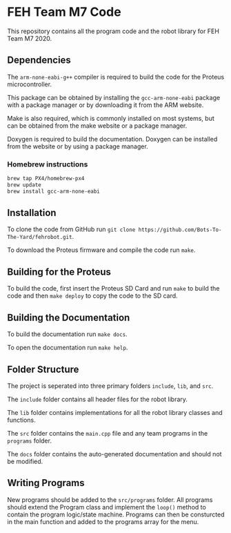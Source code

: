 # FEH Team M7 Code
This repository contains all the program code and the robot library for FEH Team M7 2020.

## Dependencies
The `arm-none-eabi-g++` compiler is required to build the code for the Proteus microcontroller.

This package can be obtained by installing the `gcc-arm-none-eabi` package with a package manager or by downloading it from the ARM website.

Make is also required, which is commonly installed on most systems, but can be obtained from the make website or a package manager.

Doxygen is required to build the documentation. Doxygen can be installed from the website or by using a package manager.

### Homebrew instructions

```bash
brew tap PX4/homebrew-px4
brew update
brew install gcc-arm-none-eabi
```

## Installation
To clone the code from GitHub run `git clone https://github.com/Bots-To-The-Yard/fehrobot.git`.

To download the Proteus firmware and compile the code run `make`.

## Building for the Proteus
To build the code, first insert the Proteus SD Card and run `make` to build the code and then `make deploy` to copy the code to the SD card.

## Building the Documentation
To build the documentation run `make docs`.

To open the documentation run `make help`.

## Folder Structure
The project is seperated into three primary folders `include`, `lib`, and `src`.

The `include` folder contains all header files for the robot library.

The `lib` folder contains implementations for all the robot library classes and functions.

The `src` folder contains the `main.cpp` file and any team programs in the `programs` folder.

The `docs` folder contains the auto-generated documentation and should not be modified.

## Writing Programs
New programs should be added to the `src/programs` folder. All programs should extend the Program class and implement the `loop()` method to contain the program logic/state machine. Programs can then be consturcted in the main function and added to the programs array for the menu.